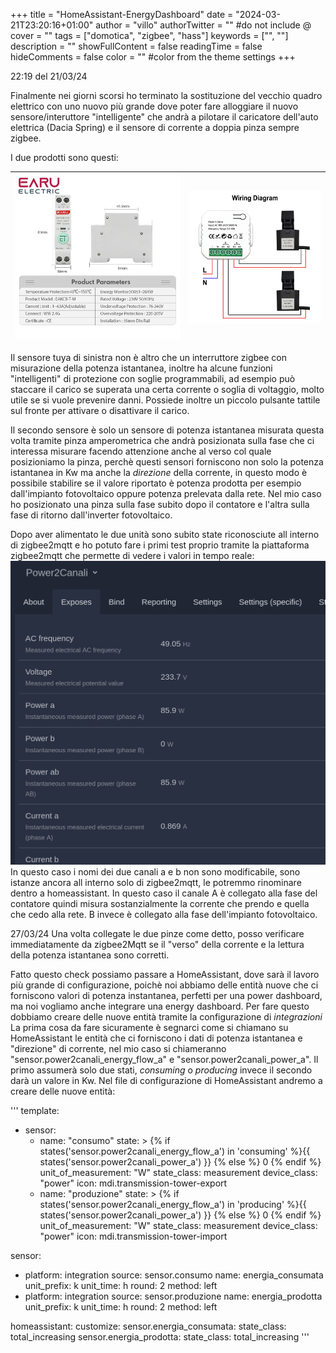 +++
title = "HomeAssistant-EnergyDashboard"
date = "2024-03-21T23:20:16+01:00"
author = "villo"
authorTwitter = "" #do not include @
cover = ""
tags = ["domotica", "zigbee", "hass"]
keywords = ["", ""]
description = ""
showFullContent = false
readingTime = false
hideComments = false
color = "" #color from the theme settings
+++

22:19 del 21/03/24

Finalmente nei giorni scorsi ho terminato la sostituzione del vecchio quadro elettrico con uno nuovo più grande
dove poter fare alloggiare il nuovo sensore/interuttore "intelligente" che andrà a pilotare il caricatore dell'auto elettrica (Dacia Spring) e il sensore di corrente a doppia pinza sempre zigbee.

I due prodotti sono questi:

| ![Fit Image](power1.jpg?fit=500x500)   | ![Fit Image](power2.jpg?fit=500x500)  |
| -------- | ------- |

Il sensore tuya di sinistra non è altro che un interruttore zigbee con misurazione della potenza istantanea, inoltre ha
alcune funzioni "intelligenti" di protezione con soglie programmabili, ad esempio può staccare il carico se superata una certa corrente o soglia di voltaggio, molto utile se si vuole prevenire danni.
Possiede inoltre un piccolo pulsante tattile sul fronte per attivare o disattivare il carico.

Il secondo sensore è solo un sensore di potenza istantanea misurata questa volta tramite pinza amperometrica che andrà posizionata sulla fase che ci interessa misurare facendo attenzione anche al verso col quale posizioniamo la pinza, perchè questi sensori forniscono non solo la potenza istantanea in Kw ma anche la *direzione* della corrente, in questo modo è possibile stabilire se il valore riportato è potenza prodotta per esempio dall'impianto fotovoltaico oppure potenza prelevata dalla rete.
Nel mio caso ho posizionato una pinza sulla fase subito dopo il contatore e l'altra sulla fase di ritorno dall'inverter fotovoltaico.

Dopo aver alimentato le due unità sono subito state riconosciute all interno di zigbee2mqtt e ho potuto fare i primi test proprio tramite la piattaforma zigbee2mqtt che permette di vedere i valori in tempo reale:
![Float Start](zigbee2mqttPower.png?fit=500x500) In questo caso i nomi dei due canali a e b non sono modificabile, sono istanze ancora all interno solo di zigbee2mqtt, le potremmo rinominare dentro a homeassistant.
In questo caso il canale A è collegato alla fase del contatore quindi misura sostanzialmente la corrente che prendo e quella che cedo alla rete. B invece è collegato alla fase dell'impianto fotovoltaico.

27/03/24
Una volta collegate le due pinze come detto, posso verificare immediatamente da zigbee2Mqtt se il "verso" della corrente e la lettura della potenza istantanea sono corretti.

Fatto questo check possiamo passare a HomeAssistant, dove sarà il lavoro più grande di configurazione, poichè noi abbiamo delle entità nuove che ci forniscono valori di potenza instantanea, perfetti per una power dashboard, ma noi vogliamo anche integrare una energy dashboard.
Per fare questo dobbiamo creare delle nuove entità tramite la configurazione di *integrazioni*
La prima cosa da fare sicuramente è segnarci come si chiamano su HomeAssistant le entità che ci forniscono i dati di potenza istantanea e "direzione" di corrente, nel mio caso si chiameranno "sensor.power2canali_energy_flow_a" e "sensor.power2canali_power_a".
Il primo assumerà solo due stati, *consuming* o *producing* invece il secondo darà un valore in Kw.
Nel file di configurazione di HomeAssistant andremo a creare delle nuove entità:

'''
template:
  - sensor:
      - name: "consumo"
        state: >
          {% if states('sensor.power2canali_energy_flow_a') in 'consuming' %}{{ states('sensor.power2canali_power_a') }}
          {% else %}
            0
          {% endif %}
        unit_of_measurement: "W"
        state_class: measurement
        device_class: "power"
        icon: mdi.transmission-tower-export
      - name: "produzione"
        state: >
          {% if states('sensor.power2canali_energy_flow_a') in 'producing' %}{{ states('sensor.power2canali_power_a') }}
          {% else %}
            0
          {% endif %}
        unit_of_measurement: "W"
        state_class: measurement
        device_class: "power"
        icon: mdi.transmission-tower-import

sensor:
  - platform: integration
    source: sensor.consumo
    name: energia_consumata
    unit_prefix: k
    unit_time: h
    round: 2
    method: left
  - platform: integration
    source: sensor.produzione
    name: energia_prodotta
    unit_prefix: k
    unit_time: h
    round: 2
    method: left

homeassistant:
  customize:
    sensor.energia_consumata:
      state_class: total_increasing
    sensor.energia_prodotta:
      state_class: total_increasing
'''




